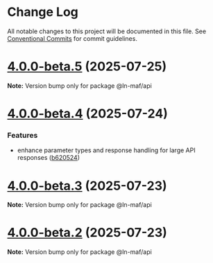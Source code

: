 # Change Log

All notable changes to this project will be documented in this file.
See [Conventional Commits](https://conventionalcommits.org) for commit guidelines.

# [4.0.0-beta.5](https://github.com/hpcc-systems/MAF/compare/@ln-maf/api@4.0.0-beta.4...@ln-maf/api@4.0.0-beta.5) (2025-07-25)

**Note:** Version bump only for package @ln-maf/api





# [4.0.0-beta.4](https://github.com/hpcc-systems/MAF/compare/@ln-maf/api@4.0.0-beta.3...@ln-maf/api@4.0.0-beta.4) (2025-07-24)


### Features

* enhance parameter types and response handling for large API responses ([b620524](https://github.com/hpcc-systems/MAF/commit/b62052470df7c7742360e4ac87586a546ed277b5))





# [4.0.0-beta.3](https://github.com/hpcc-systems/MAF/compare/@ln-maf/api@4.0.0-beta.2...@ln-maf/api@4.0.0-beta.3) (2025-07-23)

**Note:** Version bump only for package @ln-maf/api





# [4.0.0-beta.2](https://github.com/hpcc-systems/MAF/compare/@ln-maf/api@4.0.0-beta.1...@ln-maf/api@4.0.0-beta.2) (2025-07-23)

**Note:** Version bump only for package @ln-maf/api
